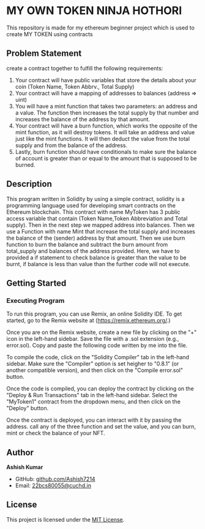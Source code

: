 # MY OWN TOKEN NINJA HOTHORI
This repository is made for my ethereum beginner project which is used to create MY TOKEN using contracts

## Problem Statement

create a contract together to fulfill the following requirements:

1. Your contract will have public variables that store the details about your coin (Token Name, Token Abbrv., Total Supply)
2. Your contract will have a mapping of addresses to balances (address => uint)
3. You will have a mint function that takes two parameters: an address and a value. The function then increases the total supply by that number and increases the balance of the address by that amount.
4. Your contract will have a burn function, which works the opposite of the mint function, as it will destroy tokens. It will take an address and value just like the mint functions. It will then deduct the value from the total supply and from the balance of the address.
5. Lastly,  burn function should have conditionals to make sure the balance of account is greater than or equal to the amount that is supposed to be burned.

## Description
This program  written in Solidity by using a simple contract, solidity is  a programming language used for developing smart contracts on the Ethereum blockchain.
This contract with name MyToken has 3 public access variable that contain (Token Name,Token Abbreviation and Total supply).
Then in the next step  we mapped address into balances.
Then we use a Function with name Mint that increase the total supply and  increases the balance of the (sender) address by that amount.
Then we use  burn function to burn the balance and subtract the burn amount from total_supply and balances of the address provided.
Here,  we  have to provided a if statement to check balance is greater than the value to be burnt, if balance is less than value than the further code will not execute.




## Getting Started

### Executing Program

To run this program, you can use Remix, an online Solidity IDE. To get started, go to the Remix website at (https://remix.ethereum.org/.)

Once you are on the Remix website, create a new file by clicking on the "+" icon in the left-hand sidebar. Save the file with a .sol extension (e.g., error.sol). Copy and paste the following code written by me into the file.

To compile the code, click on the "Solidity Compiler" tab in the left-hand sidebar. Make sure the "Compiler" option is set heigher to "0.8.1" (or another compatible version), and then click on the "Compile error.sol" button.

Once the code is compiled, you can deploy the contract by clicking on the "Deploy & Run Transactions" tab in the left-hand sidebar. Select the "MyToken1" contract from the dropdown menu, and then click on the "Deploy" button.

Once the contract is deployed, you can interact with it by passing the address. call any of the three function and set the value, and you can burn, mint or check the balance of your NFT.

## Author

**Ashish Kumar**

- GitHub: [github.com/Ashish7214](https://github.com/Ashish7214)
- Email: 22bcs80055@cuchd.in

## License
This project is licensed under the [MIT License](LICENSE).
